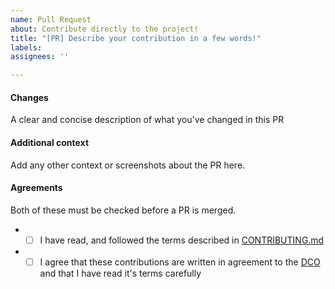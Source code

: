 ```yaml
---
name: Pull Request
about: Contribute directly to the project!
title: "[PR] Describe your contribution in a few words!"
labels:
assignees: ''

---
```


#### Changes
A clear and concise description of what you've changed in this PR

#### Additional context
Add any other context or screenshots about the PR here.

#### Agreements
Both of these must be checked before a PR is merged.
- - [ ] I have read, and followed the terms described in [CONTRIBUTING.md](https://github.com/crystal-linux/.github/blob/main/CONTRIBUTING.md)
- - [ ] I agree that these contributions are written in agreement to the [DCO](https://developercertificate.org/) and that I have read it's terms carefully
